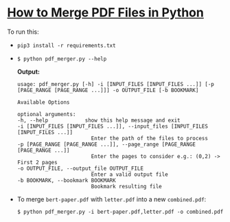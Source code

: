 # [How to Merge PDF Files in Python](https://www.thepythoncode.com/article/merge-pdf-files-in-python)
To run this:
- `pip3 install -r requirements.txt`
-
    ```
    $ python pdf_merger.py --help
    ```
    **Output:**
    ```
    usage: pdf_merger.py [-h] -i [INPUT_FILES [INPUT_FILES ...]] [-p [PAGE_RANGE [PAGE_RANGE ...]]] -o OUTPUT_FILE [-b BOOKMARK]

    Available Options

    optional arguments:
    -h, --help            show this help message and exit
    -i [INPUT_FILES [INPUT_FILES ...]], --input_files [INPUT_FILES [INPUT_FILES ...]]
                            Enter the path of the files to process
    -p [PAGE_RANGE [PAGE_RANGE ...]], --page_range [PAGE_RANGE [PAGE_RANGE ...]]
                            Enter the pages to consider e.g.: (0,2) -> First 2 pages
    -o OUTPUT_FILE, --output_file OUTPUT_FILE
                            Enter a valid output file
    -b BOOKMARK, --bookmark BOOKMARK
                            Bookmark resulting file
    ```
- To merge `bert-paper.pdf` with `letter.pdf` into a new `combined.pdf`:
    ```
    $ python pdf_merger.py -i bert-paper.pdf,letter.pdf -o combined.pdf
    ```